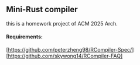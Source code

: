 ## Mini-Rust compiler
this is a homework project of ACM 2025 Arch.


#### Requirements:
[https://github.com/peterzheng98/RCompiler-Spec/]
[https://github.com/skywong14/RCompiler-FAQ]